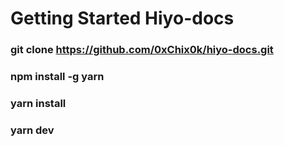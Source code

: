 # Getting Started Hiyo-docs

### git clone https://github.com/0xChix0k/hiyo-docs.git
### npm install -g yarn
### yarn install
### yarn dev